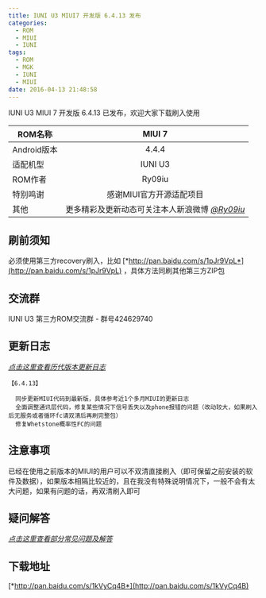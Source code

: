 ```yaml
---
title: IUNI U3 MIUI7 开发版 6.4.13 发布
categories:
  - ROM
  - MIUI
  - IUNI
tags:
  - ROM
  - MGK
  - IUNI
  - MIUI
date: 2016-04-13 21:48:58
---
```

IUNI U3 MIUI 7 开发版 6.4.13 已发布，欢迎大家下载刷入使用

| ROM名称        | MIUI 7           
| ------------- |:-------------:
| Android版本   | 4.4.4 
| 适配机型 	| IUNI U3   
| ROM作者 	| Ry09iu
| 特别鸣谢 	| 感谢MIUI官方开源适配项目
| 其他		| 更多精彩及更新动态可关注本人新浪微博 [*@Ry09iu*](http://weibo.com/zuhdroid) 
<!-- more -->
**刷前须知**
---
必须使用第三方recovery刷入，比如 [*http://pan.baidu.com/s/1pJr9VpL*](http://pan.baidu.com/s/1pJr9VpL) ，具体方法同刷其他第三方ZIP包

**交流群**
---
IUNI U3 第三方ROM交流群 - 群号424629740

**更新日志**
--- 
[*点击这里查看历代版本更新日志*](http://www.r-rom.com/2016/04/18/iuni-u3-miui-changelog)

```
【6.4.13】

  同步更新MIUI代码到最新版，具体参考近1个多月MIUI的更新日志
  全面调整通讯层代码，修复某些情况下信号丢失以及phone报错的问题（改动较大，如果刷入后无服务或者循环fc请双清后再刷完整包）
  修复Whetstone概率性FC的问题
```

**注意事项**
--- 
已经在使用之前版本的MIUI的用户可以不双清直接刷入（即可保留之前安装的软件及数据），如果版本相隔比较近的，且在我没有特殊说明情况下，一般不会有太大问题，如果有问题的话，再双清刷入即可

**疑问解答**
--- 
[*点击这里查看部分常见问题及解答*](http://www.r-rom.com/2016/04/18/iuni-u3-miui-info)

**下载地址**
--- 
[*http://pan.baidu.com/s/1kVyCq4B*](http://pan.baidu.com/s/1kVyCq4B)



